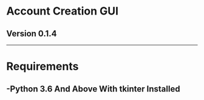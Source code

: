 # Account Creation GUI #
## Version 0.1.4 #
---
# Requirements #
## -Python 3.6 And Above With tkinter Installed ##
